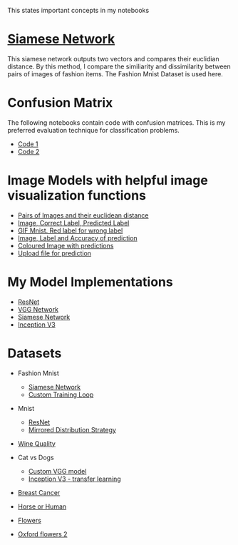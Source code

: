 This states important concepts in my notebooks

# <a href="Course 1 - Custom Models, Layers and Loss Functions\Week 1 - Functional API\Labs\C1_W1_Lab_3_siamese-network.ipynb">Siamese Network</a>

This siamese network outputs two vectors and compares their euclidian distance. By this method, I compare the similiarity and dissimilarity between pairs of images of fashion items. The Fashion Mnist Dataset is used here. 


# Confusion Matrix

The following notebooks contain code with confusion matrices. This is my preferred evaluation technique for classification problems.
-  <a href="Course 1 - Custom Models, Layers and Loss Functions\Week 1 - Functional API\W1_Assignment\C1W1_Assignment.ipynb">Code 1</a>
-  <a href="Course 2 - Custom Training loops, Gradients and Distributed Training\Week 2 - Simple Custom Training\Assignment\C2W2_Assignment.ipynb"> Code 2</a>

# Image Models with helpful image visualization functions

- <a href="Course 1 - Custom Models, Layers and Loss Functions\Week 1 - Functional API\Labs\C1_W1_Lab_3_siamese-network.ipynb">Pairs of Images and their euclidean distance</a>
- <a href="Course 2 - Custom Training loops, Gradients and Distributed Training\Week 2 - Simple Custom Training\Labs\C2_W2_Lab_2_training-categorical.ipynb">Image, Correct Label, Predicted Label</a>
- <a href="Course 1 - Custom Models, Layers and Loss Functions/Week 5 - Callbacks/Lab 2/C1_W5_Lab_2_custom-callbacks.ipynb"> GIF Mnist. Red label for wrong label</a>
- <a href="Course 2 - Custom Training loops, Gradients and Distributed Training\Week 3 - Autograph\Assignment\C2W3_Assignment.ipynb"> Image, Label and Accuracy of prediction</a>
- <a href="Course 2 - Custom Training loops, Gradients and Distributed Training\Week 4 - Distribution Strategy\C2_W4_Lab_3_using-TPU-strategy.ipynb">Coloured Image with predictions</a>
- <a href="Course 3 - Advance Computer Vision\W1\ungraded_labs\C3_W1_Lab_1_transfer_learning_cats_dogs.ipynb">Upload file for prediction</a>

# My Model Implementations

- <a href="Course 1 - Custom Models, Layers and Loss Functions\Week 4 - Models\Labs\C1_W4_Lab_2_resnet-example.ipynb">ResNet</a>
- <a href="Course 1 - Custom Models, Layers and Loss Functions\Week 4 - Models\C1W4_Assignment_VGG_Model.ipynb">VGG Network</a>
- <a href="Course 1 - Custom Models, Layers and Loss Functions\Week 1 - Functional API\Labs\C1_W1_Lab_3_siamese-network.ipynb">Siamese Network</a>
- <a href="Course 3 - Advance Computer Vision\W1\ungraded_labs\C3_W1_Lab_1_transfer_learning_cats_dogs.ipynb">Inception V3</a>

# Datasets
- Fashion Mnist
    - <a href="Course 1 - Custom Models, Layers and Loss Functions\Week 1 - Functional API\Labs\C1_W1_Lab_3_siamese-network.ipynb">Siamese Network</a>
    - <a href="Course 2 - Custom Training loops, Gradients and Distributed Training\Week 2 - Simple Custom Training\Labs\C2_W2_Lab_2_training-categorical.ipynb">Custom Training Loop</a>

- Mnist
    - <a href="Course 1 - Custom Models, Layers and Loss Functions\Week 4 - Models\Labs\C1_W4_Lab_2_resnet-example.ipynb">ResNet</a>
    - <a href="Course 2 - Custom Training loops, Gradients and Distributed Training\Week 4 - Distribution Strategy\C2_W4_Lab_1_basic-mirrored-strategy.ipynb">Mirrored Distribution Strategy</a>

- <a href="Course 1 - Custom Models, Layers and Loss Functions\Week 1 - Functional API\W1_Assignment\C1W1_Assignment.ipynb">Wine Quality</a>
- Cat vs Dogs
    - <a href="Course 1 - Custom Models, Layers and Loss Functions\Week 4 - Models\C1W4_Assignment_VGG_Model.ipynb">Custom VGG model </a>
    - <a href="Course 3 - Advance Computer Vision\W1\ungraded_labs\C3_W1_Lab_1_transfer_learning_cats_dogs.ipynb">Inception V3 - transfer learning</a>
- <a href="Course 2 - Custom Training loops, Gradients and Distributed Training\Week 2 - Simple Custom Training\Assignment\C2W2_Assignment.ipynb">Breast Cancer </a>
- <a href="Course 2 - Custom Training loops, Gradients and Distributed Training\Week 3 - Autograph\Assignment\C2W3_Assignment.ipynb">Horse or Human</a>
- <a href="Course 2 - Custom Training loops, Gradients and Distributed Training\Week 4 - Distribution Strategy\C2_W4_Lab_3_using-TPU-strategy.ipynb">Flowers</a>
- <a href="Course 2 - Custom Training loops, Gradients and Distributed Training\Week 4 - Distribution Strategy\C2W4_Assignment.ipynb"> Oxford flowers 2</a>

